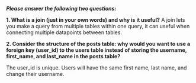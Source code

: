***Please answer the following two questions:***

**1. What is a join (just in your own words) and why is it useful?**
A join lets you make a query from multiple tables within one query, 
it can useful when connecting multiple datapoints between tables.

**2. Consider the structure of the posts table: why would you want to use a foreign key (user_id) to the users table instead of storing the username, first_name, and last_name in the posts table?**

The user_id is unique. Users will have the same first name, last name, and change their username.
